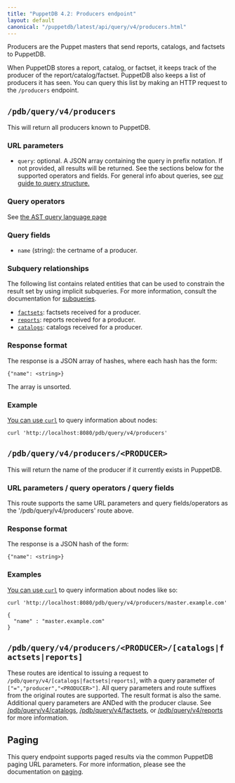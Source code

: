 ```yaml
---
title: "PuppetDB 4.2: Producers endpoint"
layout: default
canonical: "/puppetdb/latest/api/query/v4/producers.html"
---
```


[curl]: ../curl.html#using-curl-from-localhost-non-sslhttp
[paging]: ./paging.html
[query]: ./query.html
[subqueries]: ./ast.html#subquery-operators
[factsets]: ./factsets.html
[reports]: ./reports.html
[catalogs]: ./catalogs.html

Producers are the Puppet masters that send reports, catalogs, and factsets to PuppetDB.

When PuppetDB stores a report, catalog, or factset, it keeps track of the producer
of the report/catalog/factset. PuppetDB also keeps a list of producers it has seen.
You can query this list by making an HTTP request to the `/producers` endpoint.

## `/pdb/query/v4/producers`

This will return all producers known to PuppetDB.

### URL parameters

* `query`: optional. A JSON array containing the query in prefix notation. If
  not provided, all results will be returned. See the sections below for the
  supported operators and fields. For general info about queries,
  see [our guide to query structure.][query]

### Query operators

See [the AST query language page](./ast.html)

### Query fields

* `name` (string): the certname of a producer.

### Subquery relationships

The following list contains related entities that can be used to constrain the result set by using implicit subqueries. For more information, consult the documentation for [subqueries][subqueries].

* [`factsets`][factsets]: factsets received for a producer.
* [`reports`][reports]: reports received for a producer.
* [`catalogs`][catalogs]: catalogs received for a producer.

### Response format

The response is a JSON array of hashes, where each hash has the form:

    {"name": <string>}

The array is unsorted.

### Example

[You can use `curl`][curl] to query information about nodes:

    curl 'http://localhost:8080/pdb/query/v4/producers'

## `/pdb/query/v4/producers/<PRODUCER>`

This will return the name of the producer if it currently exists in PuppetDB.

### URL parameters / query operators / query fields

This route supports the same URL parameters and query fields/operators
as the '/pdb/query/v4/producers' route above.

### Response format

The response is a JSON hash of the form:

    {"name": <string>}

### Examples

[You can use `curl`][curl] to query information about nodes like so:

    curl 'http://localhost:8080/pdb/query/v4/producers/master.example.com'

    {
      "name" : "master.example.com"
    }

## `/pdb/query/v4/producers/<PRODUCER>/[catalogs|factsets|reports]`

These routes are identical to issuing a request to
`/pdb/query/v4/[catalogs|factsets|reports]`, with a query
parameter of `["=","producer","<PRODUCER>"]`. All query
parameters and route suffixes from the original routes are
supported. The result format is also the same. Additional query
parameters are ANDed with the producer clause. See
[/pdb/query/v4/catalogs][catalogs], [/pdb/query/v4/factsets][factsets], or
[/pdb/query/v4/reports][reports] for more information.

## Paging

This query endpoint supports paged results via the common PuppetDB paging
URL parameters. For more information, please see the documentation
on [paging][paging].
